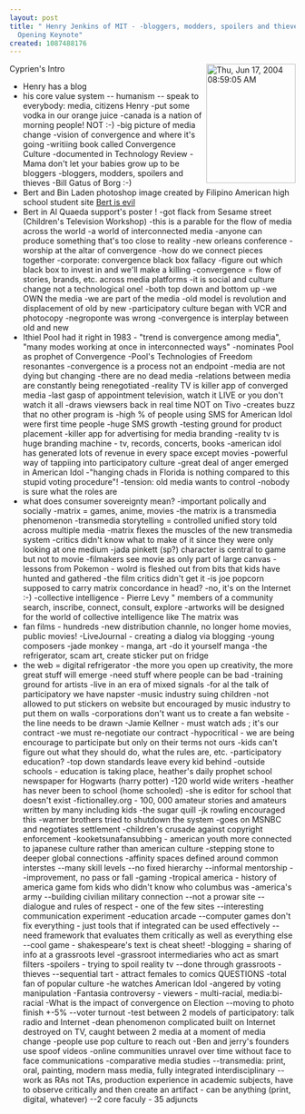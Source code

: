 ```yaml
---
layout: post
title: " Henry Jenkins of MIT - -bloggers, modders, spoilers and thieves - NMC 2004
  Opening Keynote"
created: 1087488176
---
```

<a href="http://www.rolandtanglao.com/images/Thu, Jun 17, 2004 08:59:05 AM.jpg" onclick="window.open('http://www.rolandtanglao.com/images/Thu, Jun 17, 2004 08:59:05 AM.jpg','popup','width=639,height=853,scrollbars=yes,resizable=yes,toolbar=no,directories=no,location=no,menubar=no,status=yes,left=0,top=0');return false"><img src="http://www.rolandtanglao.com/images/Thu, Jun 17, 2004 08:59:05 AM-tm.jpg" align="right" height="210" width="157" alt="Thu, Jun 17, 2004 08:59:05 AM" /></a>
Cyprien's Intro 
- Henry has a blog
- his core value system
-- humanism
-- speak to everybody: media, citizens
Henry
-put some vodka in our orange juice
-canada is a nation of morning people! NOT :-)
-big picture of media change
-vision of convergence and where it's going
-writiing book called Convergence Culture
-documented in Technology Review
-Mama don't let your babies grow up to be bloggers
-bloggers, modders, spoilers and thieves
-Bill Gatus of Borg :-)
- Bert and Bin Laden 
photoshop image created by Filipino American high school student
site <a href="http://www.fractalcow.com/bert/bert.htm">Bert is evil</a>
- Bert in Al Quaeda support's poster !
-got flack from Sesame street (Children's Television Workshop)
-this is a parable for the flow of media across the world
-a world of interconnected media
-anyone can produce something that's too close to reality
-new orleans conference - worship at the altar of convergence
-how do we connect pieces together
-corporate: convergence black box fallacy
-figure out which black box to invest in and we'll make a killing
-convergence = flow of stories, brands, etc. across media platforms
 -it is social and culture change not a technological one!
-both top down and bottom up
-we OWN the media
-we are part of the media
-old model is revolution and displacement of old by new
-participatory culture began with VCR and photocopy
-negroponte was wrong
-convergence is interplay between old and new
- Ithiel Pool had it right in 1983 - "trend is convergence among media", "many modes working at once in interconnected ways"
-nominates Pool as prophet of Convergence
-Pool's Technologies of Freedom resonantes 
-convergence is a process not an endpoint
-media are not dying but changing
-there are no dead media
-relations between media are constantly being renegotiated
-reality TV is killer app of converged media
-last gasp of appointment television, watch it LIVE or you don't watch it all
-draws viewsers back in real time NOT on Tivo
-creates buzz that no other program is
-high % of people using SMS for American Idol were first time people
-huge SMS growth
-testing ground for product placement
-killer app for advertising for media branding
-reality tv is huge branding machine - tv, records, concerts, books
-american idol has generated lots of revenue in every space except movies
-powerful way of tappiing into participatory culture
-great deal of anger emerged in American Idol
-"hanging chads in Florida is nothing compared to this stupid voting procedure"!
-tension: old media wants to control
-nobody is sure what the roles are
- what does consumer sovereignty mean?
-important polically and socially
-matrix  = games, anime, movies
-the matrix is a transmedia phenomenon
-transmedia storytelling = controlled unified story told across multiple media
-matrix flexes the muscles of the new transmedia system
-critics didn't know what to make of it since they were only looking at one medium
-jada pinkett (sp?) character is central to game but not to movie
-filmakers see movie as only part of large canvas
-lessons from Pokemon - wolrd is fleshed out from bits that kids have hunted and gathered
-the film critics didn't get it
-is joe popcorn supposed to carry matrix concordance in head?
-no, it's on the Internet :-)
-collective intelligence - Pierre Levy " members of a community search, inscribe, connect, consult, explore
-artworks will be designed for the world of collective intelligence like The matrix was
- fan films - hundreds
-new distribution channle, no longer home movies, public movies!
-LiveJournal - creating a dialog via blogging
-young composers
-jade monkey - manga, art
-do it yourself manga
-the refrigerator, scam art, create sticker put on fridge
- the web = digital refrigerator
-the more you open up creativity, the more great stuff will emerge
-need stuff where people can be bad
-training ground for artists
-live in an era of mixed signals
-for al the talk of participatory we have napster
-music industry suing children
-not allowed to put stickers on website but encouraged by music industry to put them on walls
-corporations don't want us to create a  fan website
-the line needs to be drawn
-Jamie Kellner - must watch ads ; it's our contract
-we must re-negotiate our contract
-hypocritical - we are being encourage to participate but only on their terms not ours
-kids can't figure out what they should do, what the rules are, etc.
-participatory education?
-top down standards leave every kid behind
-outside schools - education is taking place, heather's daily prophet school newspaper for Hogwarts (harry potter)
-120 world wide writers
-heather has never been to school (home schooled)
-she is editor for school that doesn't exist
-fictionalley.org - 100, 000 amateur stories and amateurs written by many including kids
-the sugar quill
-jk rowling encouraged this
-warner brothers tried to shutdown the system
-goes on MSNBC and negotiates settlement
-children's crusade against copyright enforcement
-kooketsunafansubbing - american youth more connected to japanese culture rather than american culture
-stepping stone to deeper global connections
-affinity spaces defined around common interstes
--many skill levels
--no fixed hierarchy
--informal mentorship
--improvement, no pass or fall
-gaming
-tropical america - history of america game fom kids who didn't know who columbus was
-america's army
--building civilian military connection
--not a prowar site
--dialogue and rules of respect - one of the few sites
--interesting communication experiment
-education arcade
--computer games don't fix everything - just tools that if integrated can be used effectively
--need framework that evaluates them critically as well as everything else
--cool game - shakespeare's text is cheat sheet!
-blogging = sharing of info at a grassroots level
-grassroot intermediaries who act as smart filters
-spoilers - trying to spoil reality tv
--done through grassroots
-thieves
--sequential tart - attract females to comics
QUESTIONS
-total fan of popular culture
-he watches American Idol -angered by voting manipulation
-Fantasia controversy - viewers - multi-racial, media:bi-racial
-What is the impact of convergence on Election
--moving to photo finish +-5%
--voter turnout 
-test between 2 models of participatory: talk radio and Internet
-dean phenomenon complicated built on Internet destroyed on TV, caught between 2 media at a moment of media change
-people use pop culture to reach out
-Ben and jerry's founders use spoof videos
-online communities unravel over time without face to face communications
-comparative media studies
--transmedia: print, oral, painting, modern mass media, fully integrated interdisciplinary
--work as RAs not TAs, production experience in academic subjects, have to observe critically and then create an artifact - can be anything (print, digital, whatever)
--2 core faculy - 35 adjuncts


